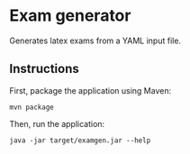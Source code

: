 # Exam generator

Generates latex exams from a YAML input file.

## Instructions

First, package the application using Maven:

```
mvn package
```

Then, run the application:

```
java -jar target/examgen.jar --help
```
